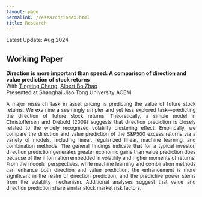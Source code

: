 ```yaml
---
layout: page
permalink: /research/index.html
title: Research
---
```


Latest Update: Aug 2024&nbsp;

## Working Paper

**Direction is more important than speed: A comparison of direction and value prediction of stock returns**
<br>
With [Tingting Cheng](https://sites.google.com/site/tingtingcheng2014/home), [Albert Bo Zhao](https://abzhaobo.github.io/)
<br>
Presented at Shanghai Jiao Tong University ACEM
<br>
<font size=2><p style="line-height: 1.3;"><p style="text-align:justify; text-justify:inter-ideograph;">A major research task in asset pricing is predicting the value of future stock returns. We examine a seemingly simpler and yet less explored task—predicting the direction of future stock returns. Theoretically, a simple model in Christoffersen and Diebold (2006) suggests that direction prediction is closely related to the widely recognized volatility clustering effect. Empirically, we compare the direction and value prediction of the S&P500 excess returns via a variety of models, including linear, regularized linear, machine learning, and combination methods. The general findings indicate that for a typical investor, direction prediction generates greater economic gains than value prediction does because of the information embedded in volatility and higher moments of returns. From the models’ perspectives, while machine learning and combination methods can enhance both direction and value prediction, the enhancement is more significant in the realm of direction prediction, and the predictive power stems from the volatility mechanism. Additional analyses suggest that value and direction prediction share similar stock market risk factors.</p></p></font>

  <br>
